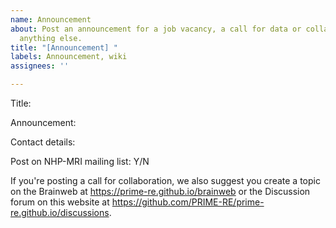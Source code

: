 ```yaml
---
name: Announcement
about: Post an announcement for a job vacancy, a call for data or collaboration, or
  anything else.
title: "[Announcement] "
labels: Announcement, wiki
assignees: ''

---
```


Title: 

Announcement:  

Contact details: 

Post on NHP-MRI mailing list: Y/N

If you're posting a call for collaboration, we also suggest you create a topic on the Brainweb at https://prime-re.github.io/brainweb or the Discussion forum on this website at https://github.com/PRIME-RE/prime-re.github.io/discussions.
